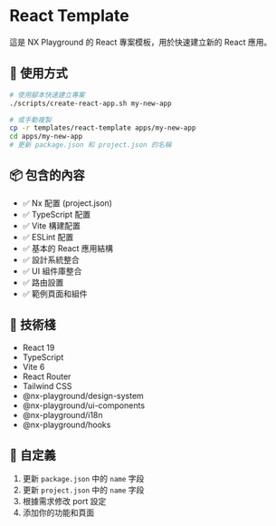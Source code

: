 # React Template

這是 NX Playground 的 React 專案模板，用於快速建立新的 React 應用。

## 🚀 使用方式

```bash
# 使用腳本快速建立專案
./scripts/create-react-app.sh my-new-app

# 或手動複製
cp -r templates/react-template apps/my-new-app
cd apps/my-new-app
# 更新 package.json 和 project.json 的名稱
```

## 📦 包含的內容

- ✅ Nx 配置 (project.json)
- ✅ TypeScript 配置
- ✅ Vite 構建配置
- ✅ ESLint 配置
- ✅ 基本的 React 應用結構
- ✅ 設計系統整合
- ✅ UI 組件庫整合
- ✅ 路由設置
- ✅ 範例頁面和組件

## 🎯 技術棧

- React 19
- TypeScript
- Vite 6
- React Router
- Tailwind CSS
- @nx-playground/design-system
- @nx-playground/ui-components
- @nx-playground/i18n
- @nx-playground/hooks

## 📝 自定義

1. 更新 `package.json` 中的 `name` 字段
2. 更新 `project.json` 中的 `name` 字段
3. 根據需求修改 port 設定
4. 添加你的功能和頁面
